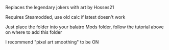 Replaces the legendary jokers with art by Hosses21

Requires Steamodded﻿, use old calc if latest doesn't work

Just place the folder into your balatro Mods folder, follow the tutorial above on where to add this folder

I recommend "pixel art smoothing" to be ON
